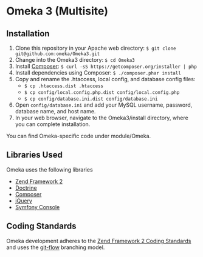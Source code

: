 # Omeka 3 (Multisite)

## Installation

1. Clone this repository in your Apache web directory:
   `$ git clone git@github.com:omeka/Omeka3.git`
1. Change into the Omeka3 directory:
   `$ cd Omeka3`
1. Install [Composer](http://getcomposer.org/): 
   `$ curl -sS https://getcomposer.org/installer | php`
1. Install dependencies using Composer: 
   `$ ./composer.phar install`
1. Copy and rename the .htaccess, local config, and database config files: 
   * `$ cp .htaccess.dist .htaccess`
   * `$ cp config/local.config.php.dist config/local.config.php`
   * `$ cp config/database.ini.dist config/database.ini`
1. Open `config/database.ini` and add your MySQL username, password, database
   name, and host name.
1. In your web browser, navigate to the Omeka3/install directory, where you can
   complete installation.

You can find Omeka-specific code under module/Omeka.

## Libraries Used

Omeka uses the following libraries

* [Zend Framework 2](http://framework.zend.com/)
* [Doctrine](http://www.doctrine-project.org/)
* [Composer](http://getcomposer.org/)
* [jQuery](http://jquery.com/)
* [Symfony Console](http://symfony.com/doc/current/components/console/introduction.html)

## Coding Standards

Omeka development adheres to the [Zend Framework 2 Coding Standards](http://framework.zend.com/wiki/display/ZFDEV2/Coding+Standards) 
and uses the [git-flow](http://nvie.com/posts/a-successful-git-branching-model/) branching model.

